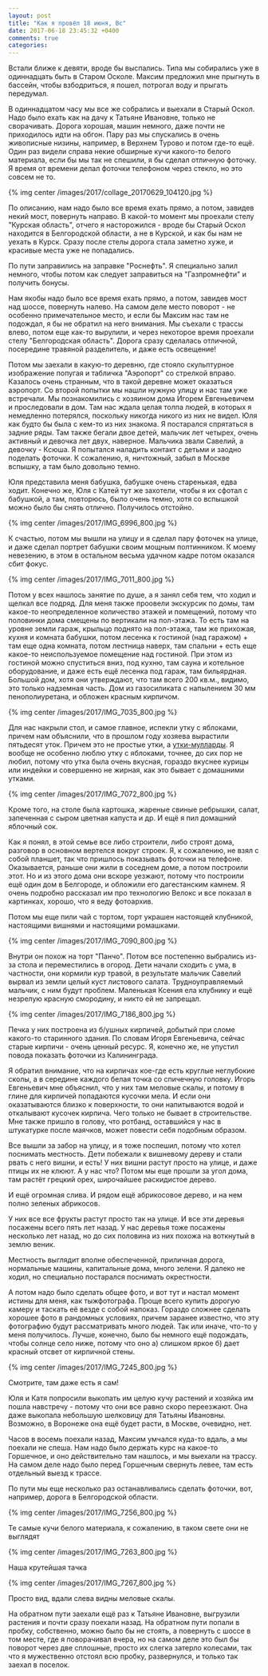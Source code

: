 ```yaml
---
layout: post
title: "Как я провёл 18 июня, Вс"
date: 2017-06-18 23:45:32 +0400
comments: true
categories: 
---
```

Встали ближе к девяти, вроде бы выспались. Типа мы собирались уже в одиннадцать быть в Старом Осколе. Максим предложил мне прыгнуть в бассейн, чтобы взбодриться, я пошел, потрогал воду и прыгать передумал.

В одиннадцатом часу мы все же собрались и выехали в Старый Оскол. Надо было ехать как на дачу к Татьяне Ивановне, только не сворачивать. Дорога хорошая, машин немного, даже почти не приходилось идти на обгон. Пару раз мы спускались в очень живописные низины, например, в Верхнем Турово и потом где-то ещё. Один раз видели справа некие обширные кучи какого-то белого материала, если бы мы так не спешили, я бы сделал отличную фоточку. Я время от времени делал фоточки телефоном через стекло, но это совсем не то.

{% img center /images/2017/collage_20170629_104120.jpg %}

По описанию, нам надо было все время ехать прямо, а потом, завидев некий мост, повернуть направо. В какой-то момент мы проехали стелу "Курская область", отчего я насторожился - вроде бы Старый Оскол находится в Белгородской области, а не в Курской, и как бы нам не уехать в Курск. Сразу после стелы дорога стала заметно хуже, и красивые места уже не попадались.

По пути заправились на заправке "Роснефть". Я специально залил немного, чтобы потом как следует заправиться на "Газпромнефти" и получить бонусы.

Нам якобы надо было все время ехать прямо, а потом, завидев мост над шоссе, повернуть налево. На самом деле место поворот - не особенно примечательное место, и если бы Максим нас там не подождал, я бы не обратил на него внимания. Мы съехали с трассы влево, потом еще как-то вырулили, и через некоторое время проехали стелу "Белгородская область". Дорога сразу сделалась отличной, посередине травяной разделитель, и даже есть освещение! 

Потом мы заехали в какую-то деревню, где стояло скульптурное изображение попугая и табличка "Аэропорт" со стрелкой вправо. Казалось очень странным, что в такой деревне может оказаться аэропорт. Со второй попытки мы нашли нужную улицу и нас там уже встречали. Мы познакомились с хозяином дома Игорем Евгеньевичем и проследовали в дом. Там нас ждала целая толпа людей, в которых я немедленно потерялся, поскольку никогда никого из них не видел. Юля как будто бы была с кем-то из них знакома. Я постарался спрятаться в задние ряды. Там также бегали двое детей, мальчик лет четырех, очень активный и девочка лет двух, наверное. Мальчика звали Савелий, а девочку - Ксюша. Я попытался наладить контакт с детьми и заодно поделать фоточки. К сожалению, я, ничтожный, забыл в Москве вспышку, а там было довольно темно.

Юля представила меня бабушка, бабушке очень старенькая, едва ходит. Конечно же, Юля с Катей тут же захотели, чтобы я их сфотал с бабушкой, а там, повторюсь, было очень темно, хотя со вспышкой можно было бы снять отлично. Получилось отстойно.

{% img center /images/2017/IMG_6996_800.jpg %}

К счастью, потом мы вышли на улицу и я сделал пару фоточек на улице, и даже сделал портрет бабушки своим мощным полтинником. К моему невезению, в этом в остальном весьма удачном кадре потом оказался сбит фокус. 

{% img center /images/2017/IMG_7011_800.jpg %}

Потом у всех нашлось занятие по душе, а я занял себя тем, что ходил и щелкал все подряд. Для меня также проовели экскурсик по домы, там какое-то неопределенное количество этажей и помещений, потому что половинки дома смещены по вертикали на пол-этажа. То есть там на уровне земли гараж, крыльцо поднято на пол-этажа, там же прихожая, кухня и комната бабушки, потом лесенка к гостиной (над гаражом) + там еще одна комната, потом лестница наверх, там спальни + есть еще какое-то неиспользуемое помещение над гостиной. При этом из гостиной можно спуститься вниз, под кухню, там сауна и котельное оборудование, и даже есть ещё лесенка под гараж, там бильярдная. Большой дом, хотя они утверждают, что там всего 200 кв.м., видимо, это только надземная часть. Дом из газосиликата с напылением 30 мм пенополиуретана, и обложен красным кирпичом. 

{% img center /images/2017/IMG_7035_800.jpg %}

Для нас накрыли стол, и самое главное, испекли утку с яблоками, причем нам объяснили, что в прошлом году хозяева вырастили пятьдесят уток. Причем это не простые утки, а [утки-мулларды](https://ru.wikipedia.org/wiki/%D0%9C%D1%83%D0%BB%D0%B0%D1%80%D0%B4). Я вообще не особенно люблю утку с яблоками, точнее, до сих пор не любил, потому что утка была очень вкусная, гораздо вкуснее курицы или индейки и совершенно не жирная, как это бывает с домашними утками.

{% img center /images/2017/IMG_7072_800.jpg %}

Кроме того, на столе была картошка, жареные свиные ребрышки, салат, запеченная с сыром цветная капуста и др. И ещё я пил домашний яблочный сок. 

Как я понял, в этой семье все либо строители, либо строят дома, разговор в основном вертелся вокруг строек. Я, к сожалению, не взял с собой планшет, так что пришлось показывать фоточки на телефоне. Оказывается, раньше они жили в соседнем доме, а потом построили этот. Но и из этого дома они вскоре уезжают, потому что построили ещё один дом в Белгороде, и обложили его дагестанским камнем. Я очень подробно рассказал им про технологию Велокс и все показал в картинках, хорошо, что я веду фотоархив.

Потом мы еще пили чай с тортом, торт украшен настоящей клубникой, настоящими вишнями и настоящими ромашками.

{% img center /images/2017/IMG_7090_800.jpg %}

Внутри он похож на торт "Панчо". Потом все постепенно выбрались из-за стола и переместились в огород. Дети начали сходить с ума, в частности, они кормили кур травой, в результате мальчик Савелий вырвал из земли целый куст листового салата. Трудноуправляемый мальчик, с ним будут проблем. Маленькая Ксения ела клубнику и ещё незрелую красную смородину, и никто ей не запрещал.

{% img center /images/2017/IMG_7186_800.jpg %}

Печка у них построена из б/ушных кирпичей, добытый при сломе какого-то старинного здания. По словам Игоря Евгеньевича, сейчас старые кирпичи - очень ценный ресурс. Я, конечно же, не упустил повода показать фоточки из Калининграда.

Я обратил внимание, что на кирпичах кое-где есть круглые неглубокие сколы, а в середине каждого белая точка со спичечную головку. Игорь Евгеньевич мне объяснил, что у них там меловые скалы, и потому в глине для кирпичей попадаются кусочки мела. И если они оказатываются близко к поверхности, то они напитываются водой и откалывают кусочек кирпича. Чего только не бывает в строительстве. Мне также пришло в голову, что ротбанд, оставшийся у нас в штукатурке после маячков, может повести себя подобным образом.

Все вышли за забор на улицу, и я тоже поспешил, потому что хотел поснимать местность. Дети побежали к вишневому дереву и стали рвать с него вишни, и есть! У них вишни растут просто на улице, и даже птицы их не клюют. А у нас что? Потом мы еще прошли за угол дома, там растёт грецкий орех, широчайшее раскидистое дерево.

И ещё огромная слива. И рядом ещё абрикосовое дерево, и на нем полно зеленых абрикосов.

У них все все фрукты растут просто так на улице. И все эти деревья посажены всего пять лет назад. У нас деревья тоже посажены несколько лет назад, но до сих половина из них похожа на воткнутый в землю веник.

Местность выглядит вполне обеспеченной, приличная дорога, нормальные машины, капитальные дома, много зелени. Я далеко не ходил, но специально постарался поснимать окрестности.

А потом надо было сделать общее фото, и вот тут и настал момент истины для меня, как тыжфотографа. Проще всего купить дорогую камеру и таскать её везде с собой напоказ. Гораздо сложнее сделать хорошее фото в рандомных условиях, причем заранее известно, что эту фотографию будут рассматривать много людей. Так или иначе, что-то у меня получилось. Лучше, конечно, было бы немного ещё подождать, чтобы солнце село ниже, потому что оно а) слишком яркое б) дает красный отсвет от кирпичной стены.

{% img center /images/2017/IMG_7245_800.jpg %}

Смотрите, там даже есть я сам!

Юля и Катя попросили выкопать им целую кучу растений и хозяйка им пошла навстречу - потому что они все равно скоро переезжают. Она даже выкопала небольшую шелковицу для Татьяны Ивановны. Возможно, в Воронеже она ещё будет расти, в Москве, очевидно, нет.

Часов в восемь поехали назад, Максим умчался куда-то вдаль, а мы поехали не спеша. Нам надо было держать курс на какое-то Горшечное, и оно действительно там нашлось, и мы выехали на трассу. На самом деле надо было перед Горшечным свернуть левее, там есть отдельный выезд к трассе.

По пути мы еще несколько раз останавливались сделать фоточки, вот, например, дорога в Белгородской области.

{% img center /images/2017/IMG_7256_800.jpg %}

Те самые кучи белого материала, к сожалению, в таком свете они не выглядят

{% img center /images/2017/IMG_7263_800.jpg %}

Наша крутейшая тачка

{% img center /images/2017/IMG_7267_800.jpg %}

Просто вид, вдали слева видны меловые скалы.

На обратном пути заехали ещё раз к Татьяне Ивановне, выгрузили растения и почти сразу поехали назад. На обратном пути попали в пробку, собственно, можно было бы не стоять, а повернуть с шоссе в том месте, где я поворачивал вчера, но на самом деле это был бы поворот через две сплошные, просто их слегка затерло колесами, так что я мужественно отстоял всю пробку, развернулся, и только так заехал в поселок.
